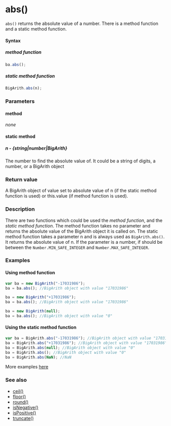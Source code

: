 # abs()
<code>abs()</code> returns the absolute value of a number. There is a method function and a static method function.

#### Syntax
##### method function
```javascript
ba.abs();
```

##### static method function
```javascript
BigArith.abs(n);
```

### Parameters
#### method
*none*

#### static method
##### n - {string|number|BigArith}
The number to find the absolute value of. It could be a string of digits, a number, or a BigArith object
	
### Return value
A BigArith object of value set to absolute value of n (if the static method function is used) or this.value (if method function is used). 

### Description
There are two functions which could be used the *method function*, and the *static method function*. The method function takes no parameter and returns the absolute value of the BigArith object it is called on.
The static method function takes a parameter n and is always used as <code>BigArith.abs()</code>. It returns the absolute value of n. If the parameter is a number, if should be between the <code>Number.MIN_SAFE_INTEGER</code> and <code>Number.MAX_SAFE_INTEGER</code>.

### Examples
#### Using method function

```javascript
var ba = new BigArith("-17031986");
ba = ba.abs(); //BigArith object with value "17031986"

ba = new BigArith("+17031986");
ba = ba.abs(); //BigArith object with value "17031986"

ba = new BigArith(null);
ba = ba.abs(); //BigArith object with value "0" 
```

#### Using the static method function

```javascript
var ba = BigArith.abs("-17031986"); //BigArith object with value "17031986"
ba = BigArith.abs("+17031986"); //BigArith object with value "17031986"
ba = BigArith.abs(null); //BigArith object with value "0"
ba = BigArith.abs(); //BigArith object with value "0"
ba = BigArith.abs(NaN); //NaN
```

More examples [here](https://github.com/osofem/BigArith.js/tree/master/examples/)

### See also
* [ceil()](https://osofem.github.io/BigArith.js/documentation/ceil.html)
* [floor()](https://osofem.github.io/BigArith.js/documentation/floor.html)
* [round()](https://osofem.github.io/BigArith.js/documentation/round.html)
* [isNegative()](https://osofem.github.io/BigArith.js/documentation/isnegative.html)
* [isPositive()](https://osofem.github.io/BigArith.js/documentation/ispositive.html)
* [truncate()](https://osofem.github.io/BigArith.js/documentation/truncate.html)